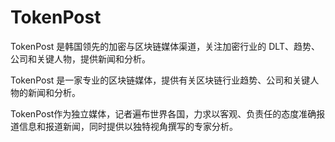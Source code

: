 # TokenPost

TokenPost 是韩国领先的加密与区块链媒体渠道，关注加密行业的 DLT、趋势、公司和关键人物，提供新闻和分析。

TokenPost 是一家专业的区块链媒体，提供有关区块链行业趋势、公司和关键人物的新闻和分析。

TokenPost作为独立媒体，记者遍布世界各国，力求以客观、负责任的态度准确报道信息和报道新闻，同时提供以独特视角撰写的专家分析。
